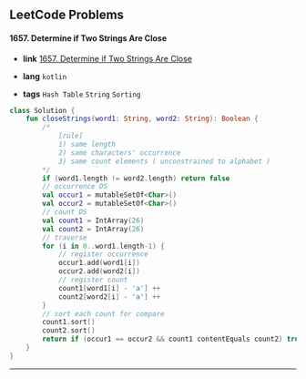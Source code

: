 ## LeetCode Problems



#### 1657. Determine if Two Strings Are Close

- **link**  [1657. Determine if Two Strings Are Close](https://leetcode.com/problems/determine-if-two-strings-are-close/)

- **lang**  `kotlin` 
- **tags**  `Hash Table` `String` `Sorting`

```kotlin
class Solution {
    fun closeStrings(word1: String, word2: String): Boolean {
        /*
            [rule]
            1) same length
            2) same characters' occurrence
            3) same count elements ( unconstrained to alphabet )
        */
        if (word1.length != word2.length) return false
        // occurrence DS
        val occur1 = mutableSetOf<Char>()
        val occur2 = mutableSetOf<Char>()
        // count DS
        val count1 = IntArray(26)
        val count2 = IntArray(26)
        // traverse
        for (i in 0..word1.length-1) {
            // register occurrence
            occur1.add(word1[i])
            occur2.add(word2[i])
            // register count
            count1[word1[i] - 'a'] ++
            count2[word2[i] - 'a'] ++
        }
        // sort each count for compare
        count1.sort()
        count2.sort()
        return if (occur1 == occur2 && count1 contentEquals count2) true else false
    }
}
```

---

